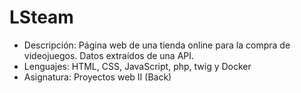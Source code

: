 # LSteam
- Descripción: Página web de una tienda online para la compra de videojuegos. Datos extraídos de una API.
- Lenguajes: HTML, CSS, JavaScript, php, twig y Docker
- Asignatura: Proyectos web II (Back)
